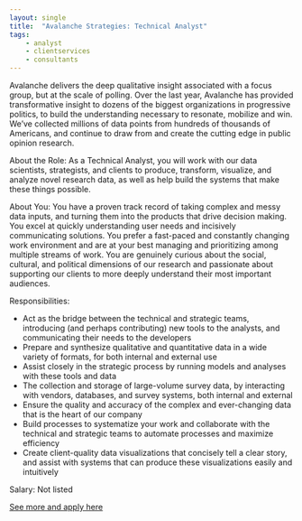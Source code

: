 ```yaml
---
layout: single
title:  "Avalanche Strategies: Technical Analyst"
tags: 
    - analyst
    - clientservices
    - consultants
---
```


Avalanche  delivers the deep qualitative insight associated with a focus group, but at the scale of polling. Over the last year, Avalanche has provided transformative insight to dozens of the biggest organizations in progressive politics, to build the understanding necessary to resonate, mobilize and win.  We’ve collected millions of data points from hundreds of thousands of Americans, and continue to draw from and create the cutting edge in public opinion research.


About the Role:
As a Technical Analyst, you will work with our data scientists, strategists, and clients to produce, transform, visualize, and analyze novel research data, as well as help build the systems that make these things possible.


About You:
You have a proven track record of taking complex and messy data inputs, and turning them into the products that drive decision making. You excel at quickly understanding user needs and incisively communicating solutions. You prefer a fast-paced and constantly changing work environment and are at your best managing and prioritizing among multiple streams of work. You are genuinely curious about the social, cultural, and political dimensions of our research and passionate about supporting our clients to more deeply understand their most important audiences.


Responsibilities:
* Act as the bridge between the technical and strategic teams, introducing (and perhaps contributing) new tools to the analysts, and communicating their needs to the developers
* Prepare and synthesize qualitative and quantitative data in a wide variety of formats, for both internal and external use
* Assist closely in the strategic process by running models and analyses with these tools and data
* The collection and storage of large-volume survey data, by interacting with vendors, databases, and survey systems, both internal and external
* Ensure the quality and accuracy of the complex and ever-changing data that is the heart of our company
* Build processes to systematize your work and collaborate with the technical and strategic teams to automate processes and maximize efficiency
* Create client-quality data visualizations that concisely tell a clear story, and assist with systems that can produce these visualizations easily and intuitively


Salary: Not listed


[See more and apply here](https://www.avalanchestrategy.com/technical-analyst)
